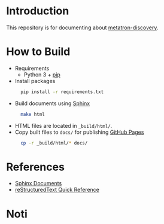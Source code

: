 # Introduction
This repository is for documenting about [metatron-discovery](https://github.com/metatron-app/metatron-discovery).

# How to Build
* Requirements
  * Python 3 + [pip](https://pypi.org/project/pip/)
* Install packages
  ```sh
    pip install -r requirements.txt
  ```
* Build documents using [Sphinx](http://sphinx-doc.org/)
  ```sh
    make html
  ```
* HTML files are located in `_build/html/`.
* Copy built files to `docs/` for publishing [GitHub Pages](https://pages.github.com/)
  ```sh
    cp -r _build/html/* docs/
  ```

# References
* [Sphinx Documents](http://www.sphinx-doc.org/en/master/contents.html)
* [reStructuredText Quick Reference](http://docutils.sourceforge.net/docs/user/rst/quickref.html)

# Noti
